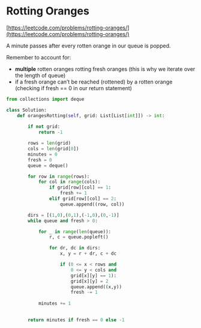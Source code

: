 # Rotting Oranges

[https://leetcode.com/problems/rotting-oranges/](https://leetcode.com/problems/rotting-oranges/)

A minute passes after every rotten orange in our queue is popped.

Remember to account for:

- **multiple** rotten oranges rotting fresh oranges (this is why we iterate over the length of queue)
- if a fresh orange can’t be reached (rottened) by a rotten orange (checking if fresh == 0 in our return statement)

```python
from collections import deque

class Solution:
    def orangesRotting(self, grid: List[List[int]]) -> int:
        
        if not grid:
            return -1

        rows = len(grid)
        cols = len(grid[0])
        minutes = 0
        fresh = 0
        queue = deque()

        for row in range(rows):
            for col in range(cols):
                if grid[row][col] == 1:
                    fresh += 1
                elif grid[row][col] == 2:
                    queue.append((row, col))

        dirs = [(1,0),(0,1),(-1,0),(0,-1)]
        while queue and fresh > 0:

            for _ in range(len(queue)):
                r, c = queue.popleft()

                for dr, dc in dirs:
                    x, y = r + dr, c + dc

                    if (0 <= x < rows and
                        0 <= y < cols and
                        grid[x][y] == 1):
                        grid[x][y] = 2
                        queue.append((x,y))
                        fresh -= 1
            
            minutes += 1
        

        return minutes if fresh == 0 else -1
```